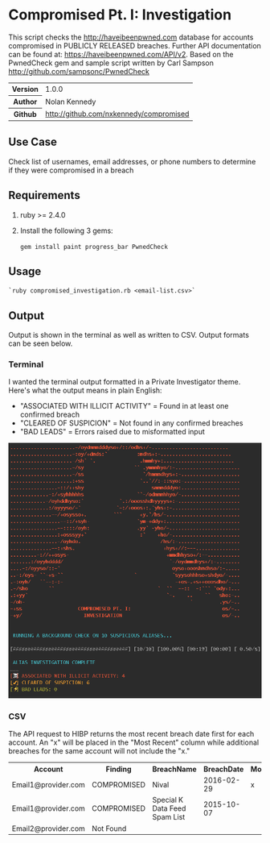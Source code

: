 
# Compromised Pt. I: Investigation

This script checks the http://haveibeenpwned.com database for accounts compromised in PUBLICLY RELEASED breaches. Further API documentation can be found at: https://haveibeenpwned.com/API/v2. Based on the PwnedCheck gem and sample script written by Carl Sampson http://github.com/sampsonc/PwnedCheck

<table>
    <tr>
        <th>Version</th>
        <td>1.0.0</td>
    </tr>
    <tr>
       <th>Author</th>
       <td>Nolan Kennedy
    </tr>
    <tr>
        <th>Github</th>
        <td><a href="http://github.com/nxkennedy/compromised">http://github.com/nxkennedy/compromised</a></td>
    </tr>
</table>

## Use Case

Check list of usernames, email addresses, or phone numbers to determine if they were compromised in a breach

## Requirements

1. ruby >= 2.4.0 
2. Install the following 3 gems:

    `gem install paint progress_bar PwnedCheck` 

## Usage

    `ruby compromised_investigation.rb <email-list.csv>`

## Output
Output is shown in the terminal as well as written to CSV. Output formats can be seen below.

### Terminal
I wanted the terminal output formatted in a Private Investigator theme. Here's what the output means in plain English:
* "ASSOCIATED WITH ILLICIT ACTIVITY" = Found in at least one confirmed breach
* "CLEARED OF SUSPICION" = Not found in any confirmed breaches
* "BAD LEADS" = Errors raised due to misformatted input

!['compromised' script terminal screenshot](screenshots/compromised_investigation-output.png)

### CSV
The API request to HIBP returns the most recent breach date first for each account. An "x" will be placed in the "Most Recent" column while additional breaches for the same account will not include the "x."

<table>
 <tr>
  <th>Account</th>
  <th>Finding</th>
  <th>BreachName</th>
  <th>BreachDate</th>
  <th>MostRecent</th>
 </tr>
 <tr>
  <td>Email1@provider.com</td>
  <td>COMPROMISED</td>
  <td>Nival</td>
  <td>2016-02-29</td>
  <td>x</td>
 </tr>
 <tr>
  <td>Email1@provider.com</td>
  <td>COMPROMISED</td>
  <td>Special K Data Feed Spam List</td>
  <td>2015-10-07</td>
  <td></td>
 </tr>
 <tr>
  <td>Email2@provider.com</td>
  <td>Not Found</td>
  <td></td>
  <td></td>
  <td></td>
 </tr>
</table>

